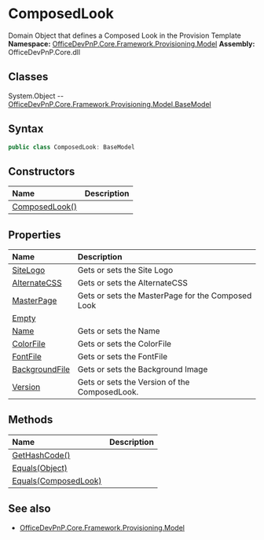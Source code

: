 # ComposedLook
Domain Object that defines a Composed Look in the Provision Template
**Namespace:** [OfficeDevPnP.Core.Framework.Provisioning.Model](OfficeDevPnP.Core.Framework.Provisioning.Model.md)
**Assembly:** OfficeDevPnP.Core.dll
## Classes
System.Object
-- [OfficeDevPnP.Core.Framework.Provisioning.Model.BaseModel](OfficeDevPnP.Core.Framework.Provisioning.Model.BaseModel.md)
## Syntax
```C#
public class ComposedLook: BaseModel
```
## Constructors
|**Name**|**Description**|
|:-----|:-----|
| [ComposedLook()](ComposedLookconstructor1details.md) | 
## Properties
|**Name**|**Description**|
|:-----|:-----|
| [SiteLogo](ComposedLook.SiteLogo.md) | Gets or sets the Site Logo
| [AlternateCSS](ComposedLook.AlternateCSS.md) | Gets or sets the AlternateCSS
| [MasterPage](ComposedLook.MasterPage.md) | Gets or sets the MasterPage for the Composed Look
| [Empty](ComposedLook.Empty.md) | 
| [Name](ComposedLook.Name.md) | Gets or sets the Name
| [ColorFile](ComposedLook.ColorFile.md) | Gets or sets the ColorFile
| [FontFile](ComposedLook.FontFile.md) | Gets or sets the FontFile
| [BackgroundFile](ComposedLook.BackgroundFile.md) | Gets or sets the Background Image
| [Version](ComposedLook.Version.md) | Gets or sets the Version of the ComposedLook.
## Methods
|**Name**|**Description**|
|:-----|:-----|
| [GetHashCode()](ComposedLookGetHashCode.md) | 
| [Equals(Object)](ComposedLookEqualsObject.md) | 
| [Equals(ComposedLook)](ComposedLookEqualsComposedLook.md) | 
## See also
- [OfficeDevPnP.Core.Framework.Provisioning.Model](OfficeDevPnP.Core.Framework.Provisioning.Model.md)
